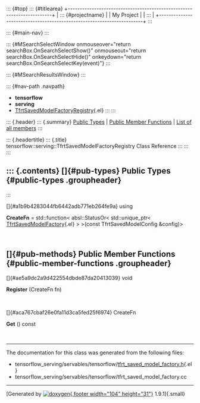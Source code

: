 ::: {#top}
::: {#titlearea}
+-----------------------------------------------------------------------+
| ::: {#projectname}                                                    |
| My Project                                                            |
| :::                                                                   |
+-----------------------------------------------------------------------+
:::

::: {#main-nav}
:::

::: {#MSearchSelectWindow onmouseover="return searchBox.OnSearchSelectShow()" onmouseout="return searchBox.OnSearchSelectHide()" onkeydown="return searchBox.OnSearchSelectKey(event)"}
:::

::: {#MSearchResultsWindow}
:::

::: {#nav-path .navpath}
-   **tensorflow**
-   **serving**
-   [TfrtSavedModelFactoryRegistry](classtensorflow_1_1serving_1_1TfrtSavedModelFactoryRegistry.html){.el}
:::
:::

::: {.header}
::: {.summary}
[Public Types](#pub-types) \| [Public Member Functions](#pub-methods) \|
[List of all
members](classtensorflow_1_1serving_1_1TfrtSavedModelFactoryRegistry-members.html)
:::

::: {.headertitle}
::: {.title}
tensorflow::serving::TfrtSavedModelFactoryRegistry Class Reference
:::
:::
:::

::: {.contents}
[]{#pub-types} Public Types {#public-types .groupheader}
---------------------------
:::

[]{#a1b9b4283044fb6442adb771eb264fe9a} using 

**CreateFn** = std::function\< absl::StatusOr\< std::unique\_ptr\<
[TfrtSavedModelFactory](classtensorflow_1_1serving_1_1TfrtSavedModelFactory.html){.el}
\> \>(const TfrtSavedModelConfig &config)\>

 

[]{#pub-methods} Public Member Functions {#public-member-functions .groupheader}
----------------------------------------

[]{#ae5a9dc2a9d422554dbde87da20413039} void 

**Register** (CreateFn fn)

 

[]{#aca767cbaf26e0fa11d3ca5fed25f6974} CreateFn 

**Get** () const

 

------------------------------------------------------------------------

The documentation for this class was generated from the following files:

-   tensorflow\_serving/servables/tensorflow/[tfrt\_saved\_model\_factory.h](tfrt__saved__model__factory_8h_source.html){.el}
-   tensorflow\_serving/servables/tensorflow/tfrt\_saved\_model\_factory.cc

------------------------------------------------------------------------

[Generated by [![doxygen](doxygen.svg){.footer width="104"
height="31"}](https://www.doxygen.org/index.html) 1.9.1]{.small}
